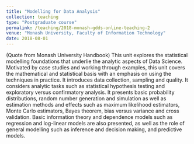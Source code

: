 ```yaml
---
title: "Modelling for Data Analysis"
collection: teaching
type: "Postgraduate course"
permalink: /teaching/2018-monash-gdds-online-teaching-2
venue: "Monash University, Faculty of Information Technology"
date: 2018-08-01
---
```


(Quote from Monash University Handbook) This unit explores the statistical modelling foundations that underlie the analytic aspects of Data Science. Motivated by case studies and working through examples, this unit covers the mathematical and statistical basis with an emphasis on using the techniques in practice. It introduces data collection, sampling and quality. It considers analytic tasks such as statistical hypothesis testing and exploratory versus confirmatory analysis. It presents basic probability distributions, random number generation and simulation as well as estimation methods and effects such as maximum likelihood estimators, Monte Carlo estimators, Bayes theorem, bias versus variance and cross validation. Basic information theory and dependence models such as regression and log-linear models are also presented, as well as the role of general modelling such as inference and decision making, and predictive models.
